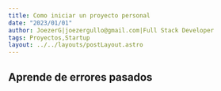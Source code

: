 ```yaml
---
title: Como iniciar un proyecto personal
date: "2023/01/01"
author: JoezerG|joezergullo@gmail.com|Full Stack Developer
tags: Proyectos,Startup
layout: ../../layouts/postLayout.astro
---
```


## Aprende de errores pasados
